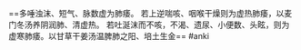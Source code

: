 ==多唾浊沫、短气、脉数虚为肺痿。
若上逆喘咳、咽喉干燥则为虚热肺痿，以麦门冬汤养阴润肺、清虚热。
若吐涎沫而不咳，不渴、遗尿、小便数、头眩，则为虚寒肺痿。以甘草干姜汤温脾肺之阳、培土生金== 
#anki